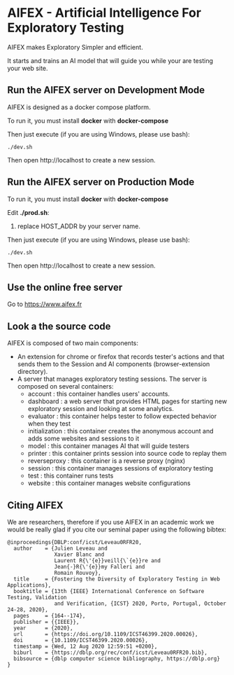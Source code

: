 # AIFEX - Artificial Intelligence For Exploratory Testing

AIFEX makes Exploratory Simpler and efficient.

It starts and trains an AI model that will guide you while your are testing your web site.

## Run the AIFEX server on Development Mode

AIFEX is designed as a docker compose platform. 

To run it, you must install **docker** with **docker-compose**

Then just execute (if you are using Windows, please use bash): 

    ./dev.sh

Then open http://localhost to create a new session.


## Run the AIFEX server on Production Mode

To run it, you must install **docker** with **docker-compose**


Edit **./prod.sh**:
1. replace HOST_ADDR by your server name.

Then just execute (if you are using Windows, please use bash): 

    ./dev.sh

Then open http://localhost to create a new session.



## Use the online free server

Go to https://www.aifex.fr


## Look a the source code

AIFEX is composed of two main components:
* An extension for chrome or firefox that records tester's actions and that sends them to the Session and AI components (browser-extension directory).
* A server that manages exploratory testing sessions. The server is composed on several containers:
    * account : this container handles users' accounts.
    * dashboard : a web server that provides HTML pages for starting new exploratory session and looking at some analytics.
    * evaluator : this container helps tester to follow expected behavior when they test
    * initialization : this container creates the anonymous account and adds some websites and sessions to it
    * model : this container manages AI that will guide testers
    * printer : this container prints session into source code to replay them
    * reverseproxy : this container is a reverse proxy (nginx)
    * session : this container manages sessions of exploratory testing
    * test : this container runs tests
    * website : this container manages website configurations


## Citing AIFEX

We are researchers, therefore if you use AIFEX in an academic work we would be really glad if you cite our seminal paper using the following bibtex:

```
@inproceedings{DBLP:conf/icst/Leveau0RFR20,
  author    = {Julien Leveau and
               Xavier Blanc and
               Laurent R{\'{e}}veill{\`{e}}re and
               Jean{-}R{\'{e}}my Falleri and
               Romain Rouvoy},
  title     = {Fostering the Diversity of Exploratory Testing in Web Applications},
  booktitle = {13th {IEEE} International Conference on Software Testing, Validation
               and Verification, {ICST} 2020, Porto, Portugal, October 24-28, 2020},
  pages     = {164--174},
  publisher = {{IEEE}},
  year      = {2020},
  url       = {https://doi.org/10.1109/ICST46399.2020.00026},
  doi       = {10.1109/ICST46399.2020.00026},
  timestamp = {Wed, 12 Aug 2020 12:59:51 +0200},
  biburl    = {https://dblp.org/rec/conf/icst/Leveau0RFR20.bib},
  bibsource = {dblp computer science bibliography, https://dblp.org}
}
```
